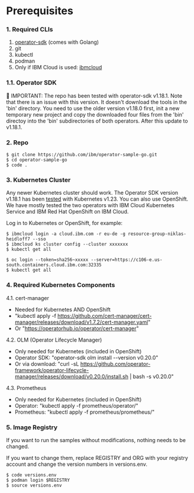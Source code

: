 # Prerequisites

### 1. Required CLIs

1. [operator-sdk](https://sdk.operatorframework.io/docs/installation/) (comes with Golang)
2. git
3. kubectl
4. podman
5. Only if IBM Cloud is used: [ibmcloud](https://cloud.ibm.com/docs/cli?topic=cli-install-ibmcloud-cli)

### 1.1. Operator SDK

🔴 IMPORTANT: The repo has been tested with operator-sdk v1.18.1. Note that there is an issue with this version. It doesn't download the tools in the 'bin' directory. You need to use the older version v1.18.0 first, init a new temporary new project and copy the downloaded four files from the 'bin' directoy into the 'bin' subdirectories of both operators. After this update to v1.18.1.

### 2. Repo

```
$ git clone https://github.com/ibm/operator-sample-go.git
$ cd operator-sample-go
$ code .
```

### 3. Kubernetes Cluster

Any newer Kubernetes cluster should work. The Operator SDK version v1.18.1 has been [tested](https://github.com/kubernetes/client-go#versioning) with Kubernetes v1.23. You can also use OpenShift. We have mostly tested the two operators with IBM Cloud Kubernetes Service and IBM Red Hat OpenShift on IBM Cloud.

Log in to Kubernetes or OpenShift, for example:

```
$ ibmcloud login -a cloud.ibm.com -r eu-de -g resource-group-niklas-heidloff7 --sso
$ ibmcloud ks cluster config --cluster xxxxxxx
$ kubectl get all
```

```
$ oc login --token=sha256~xxxxx --server=https://c106-e.us-south.containers.cloud.ibm.com:32335
$ kubectl get all
```

### 4. Required Kubernetes Components

4.1. cert-manager
   
* Needed for Kubernetes AND OpenShift
* "kubectl apply -f https://github.com/cert-manager/cert-manager/releases/download/v1.7.2/cert-manager.yaml"
* Or "https://operatorhub.io/operator/cert-manager"

4.2. OLM (Operator Lifecycle Manager)

* Only needed for Kubernetes (included in OpenShift)
* Operator SDK: "operator-sdk olm install --version v0.20.0"
* Or via download: "curl -sL https://github.com/operator-framework/operator-lifecycle-manager/releases/download/v0.20.0/install.sh | bash -s v0.20.0"

4.3. Prometheus

* Only needed for Kubernetes (included in OpenShift)  
* Operator: "kubectl apply -f prometheus/operator/"
* Prometheus: "kubectl apply -f prometheus/prometheus/"

### 5. Image Registry

If you want to run the samples without modifications, nothing needs to be changed.

If you want to change them, replace REGISTRY and ORG with your registry account and change the version numbers in versions.env. 

```
$ code versions.env
$ podman login $REGISTRY
$ source versions.env
```
